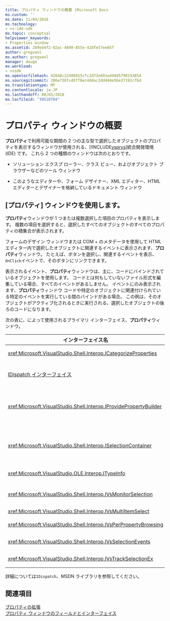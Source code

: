 ```yaml
---
title: プロパティ ウィンドウの概要 |Microsoft Docs
ms.custom: ''
ms.date: 11/04/2016
ms.technology:
- vs-ide-sdk
ms.topic: conceptual
helpviewer_keywords:
- Properties window
ms.assetid: 289ed4f2-02ac-4899-855e-42dfe57ee05f
author: gregvanl
ms.author: gregvanl
manager: douge
ms.workload:
- vssdk
ms.openlocfilehash: 42048c22498915cfc2d73e691ed49d5790193854
ms.sourcegitcommit: 206e738fc45ff8ec4ddac2dd484e5be37192cfbd
ms.translationtype: MT
ms.contentlocale: ja-JP
ms.lasthandoff: 08/03/2018
ms.locfileid: "39510784"
---
```

# <a name="properties-window-overview"></a>プロパティ ウィンドウの概要
**プロパティ**で利用可能な期間の 2 つの主な型で選択したオブジェクトのプロパティを表示するウィンドウが使用される、[!INCLUDE[vsprvs](../../code-quality/includes/vsprvs_md.md)]統合開発環境 (IDE) です。 これら 2 つの種類のウィンドウは次のとおりです。  
  
-   ソリューション エクスプ ローラー、クラス ビュー、およびオブジェクト ブラウザーなどのツール ウィンドウ  
  
-   このようなエディターや、フォーム デザイナー、XML エディター、HTML エディターとデザイナーを格納しているドキュメント ウィンドウ  
  
## <a name="using-the-properties-window"></a>[プロパティ] ウィンドウを使用します。  
 **プロパティ**ウィンドウが 1 つまたは複数選択した項目のプロパティを表示します。 複数の項目を選択すると、選択したすべてのオブジェクトのすべてのプロパティの積集合が表示されます。  
  
 フォームのデザイン ウィンドウまたは COM + のメタデータを使用して HTML エディター内で選択したオブジェクトに関連するイベントに表示されます、**プロパティ**ウィンドウ。 たとえば、ボタンを選択し、関連するイベントを表示、`OnClick`イベントで、そのボタンにリンクできます。  
  
 表示されるイベント、**プロパティ**ウィンドウは、主に、コードにバインドされているオブジェクトを使用します。 コードとは何もしていないファイル形式を編集している場合、すべてのイベントがあるしません。 イベントにのみ表示されます、**プロパティ**ウィンドウ コードや特定のオブジェクトに関連付けられている特定のイベントを実行している間のバインドがある場合。 この例は、そのオブジェクトがアクティブ化されるときに実行される、選択したオブジェクトの後ろのコードになります。  
  
 次の表に、によって使用されるプライマリ インターフェイス、**プロパティ**ウィンドウ。  
  
|インターフェイス名|説明|  
|--------------------|-----------------|  
|<xref:Microsoft.VisualStudio.Shell.Interop.ICategorizeProperties>|カテゴリの一覧を示します、**プロパティ**ウィンドウの各プロパティをカテゴリにマップされます。|  
|[IDispatch インターフェイス](/previous-versions/windows/desktop/api/oaidl/nn-oaidl-idispatch)|オブジェクトのメソッドとプロパティ プログラミング ツールとオートメーションをサポートする他のアプリケーションを公開します。|  
|<xref:Microsoft.VisualStudio.Shell.Interop.IProvidePropertyBuilder>|省略記号 (...) ボタンが呼び出されます*ビルダー*オブジェクト自体によって実装されたモーダル ダイアログ ウィンドウを開くです。 値を簡単に型指定されていないテキスト フィールド内のユーザーによって場合、使用されます。 たとえばの RGB 値を決定するカラー ピッカーを開きます使用可能性があります。|  
|<xref:Microsoft.VisualStudio.Shell.Interop.ISelectionContainer>|表示される情報の更新に使用されるオブジェクトにアクセスできるように、**プロパティ**ウィンドウ。 <xref:Microsoft.VisualStudio.Shell.Interop.ISelectionContainer> 各ウィンドウを表示する関連のプロパティで選択可能オブジェクトを含む Vspackage によって実装されます。|  
|<xref:Microsoft.VisualStudio.OLE.Interop.ITypeInfo>|インターフェイスと構造体のフィールドのメソッドなどのオブジェクトの種類について説明します。|  
|<xref:Microsoft.VisualStudio.Shell.Interop.IVsMonitorSelection>|Vspackage の選択項目のイベント通知を受け取ると、現在のプロジェクト階層、項目、要素の値、およびコマンド UI コンテキストに関する情報を取得できるようにします。|  
|<xref:Microsoft.VisualStudio.Shell.Interop.IVsMultiItemSelect>|複数の選択内容にアクセスできる環境を提供します。|  
|<xref:Microsoft.VisualStudio.Shell.Interop.IVsPerPropertyBrowsing>|表示される一部のプロパティのローカライズされた名前を指定するために使用、**プロパティ**ウィンドウ。|  
|<xref:Microsoft.VisualStudio.Shell.Interop.IVsSelectionEvents>|現在の選択、要素の値、またはコマンド UI コンテキストへの変更の登録済みの Vspackage に通知します。|  
|<xref:Microsoft.VisualStudio.Shell.Interop.IVsTrackSelectionEx>|現在選択されている変更を環境に通知し、新しい選択範囲に関連する階層と項目の情報へのアクセスを提供します。|  
  
 詳細については`IDispatch`、MSDN ライブラリを参照してください。  
  
## <a name="see-also"></a>関連項目  
 [プロパティの拡張](../../extensibility/internals/extending-properties.md)   
 [プロパティ ウィンドウのフィールドとインターフェイス](../../extensibility/internals/properties-window-fields-and-interfaces.md)